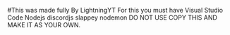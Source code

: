 #This was made fully By LightningYT
For this you must have Visual Studio Code
Nodejs
discordjs
slappey
nodemon
DO NOT USE COPY THIS AND MAKE IT AS YOUR OWN.
